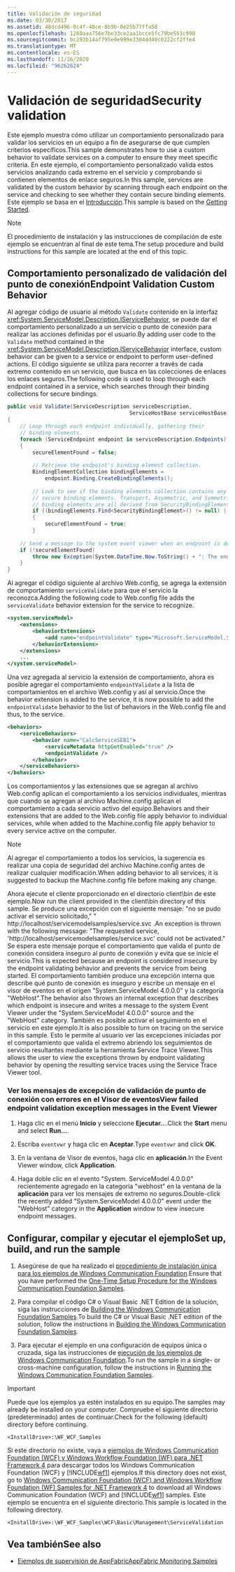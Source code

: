 ```yaml
---
title: Validación de seguridad
ms.date: 03/30/2017
ms.assetid: 48dcd496-0c4f-48ce-8b9b-0e25b77ffa58
ms.openlocfilehash: 1260aaa756e7be33ce2aa1bcce5fc79be553c990
ms.sourcegitcommit: bc293b14af795e0e999e3304dd40c0222cf2ffe4
ms.translationtype: MT
ms.contentlocale: es-ES
ms.lasthandoff: 11/26/2020
ms.locfileid: "96262624"
---
```

# <a name="security-validation"></a><span data-ttu-id="cf8ee-102">Validación de seguridad</span><span class="sxs-lookup"><span data-stu-id="cf8ee-102">Security validation</span></span>

<span data-ttu-id="cf8ee-103">Este ejemplo muestra cómo utilizar un comportamiento personalizado para validar los servicios en un equipo a fin de asegurarse de que cumplen criterios específicos.</span><span class="sxs-lookup"><span data-stu-id="cf8ee-103">This sample demonstrates how to use a custom behavior to validate services on a computer to ensure they meet specific criteria.</span></span> <span data-ttu-id="cf8ee-104">En este ejemplo, el comportamiento personalizado valida estos servicios analizando cada extremo en el servicio y comprobando si contienen elementos de enlace seguros.</span><span class="sxs-lookup"><span data-stu-id="cf8ee-104">In this sample, services are validated by the custom behavior by scanning through each endpoint on the service and checking to see whether they contain secure binding elements.</span></span> <span data-ttu-id="cf8ee-105">Este ejemplo se basa en el [Introducción](getting-started-sample.md).</span><span class="sxs-lookup"><span data-stu-id="cf8ee-105">This sample is based on the [Getting Started](getting-started-sample.md).</span></span>  
  
> [!NOTE]
> <span data-ttu-id="cf8ee-106">El procedimiento de instalación y las instrucciones de compilación de este ejemplo se encuentran al final de este tema.</span><span class="sxs-lookup"><span data-stu-id="cf8ee-106">The setup procedure and build instructions for this sample are located at the end of this topic.</span></span>  
  
## <a name="endpoint-validation-custom-behavior"></a><span data-ttu-id="cf8ee-107">Comportamiento personalizado de validación del punto de conexión</span><span class="sxs-lookup"><span data-stu-id="cf8ee-107">Endpoint Validation Custom Behavior</span></span>  

 <span data-ttu-id="cf8ee-108">Al agregar código de usuario al método `Validate` contenido en la interfaz <xref:System.ServiceModel.Description.IServiceBehavior>, se puede dar el comportamiento personalizado a un servicio o punto de conexión para realizar las acciones definidas por el usuario.</span><span class="sxs-lookup"><span data-stu-id="cf8ee-108">By adding user code to the `Validate` method contained in the <xref:System.ServiceModel.Description.IServiceBehavior> interface, custom behavior can be given to a service or endpoint to perform user-defined actions.</span></span> <span data-ttu-id="cf8ee-109">El código siguiente se utiliza para recorrer a través de cada extremo contenido en un servicio, que busca en las colecciones de enlaces los enlaces seguros.</span><span class="sxs-lookup"><span data-stu-id="cf8ee-109">The following code is used to loop through each endpoint contained in a service, which searches through their binding collections for secure bindings.</span></span>  
  
```csharp
public void Validate(ServiceDescription serviceDescription,
                                       ServiceHostBase serviceHostBase)  
{  
    // Loop through each endpoint individually, gathering their
    // binding elements.  
    foreach (ServiceEndpoint endpoint in serviceDescription.Endpoints)  
    {  
        secureElementFound = false;  
  
        // Retrieve the endpoint's binding element collection.  
        BindingElementCollection bindingElements =
            endpoint.Binding.CreateBindingElements();  
  
        // Look to see if the binding elements collection contains any
        // secure binding elements. Transport, Asymmetric, and Symmetric
        // binding elements are all derived from SecurityBindingElement.  
        if ((bindingElements.Find<SecurityBindingElement>() != null) || (bindingElements.Find<HttpsTransportBindingElement>() != null) || (bindingElements.Find<WindowsStreamSecurityBindingElement>() != null) || (bindingElements.Find<SslStreamSecurityBindingElement>() != null))  
        {  
            secureElementFound = true;  
        }  
  
    // Send a message to the system event viewer when an endpoint is deemed insecure.  
    if (!secureElementFound)  
        throw new Exception(System.DateTime.Now.ToString() + ": The endpoint \"" + endpoint.Name + "\" has no secure bindings.");  
    }  
}  
```  
  
 <span data-ttu-id="cf8ee-110">Al agregar el código siguiente al archivo Web.config, se agrega la extensión de comportamiento `serviceValidate` para que el servicio la reconozca.</span><span class="sxs-lookup"><span data-stu-id="cf8ee-110">Adding the following code to Web.config file adds the `serviceValidate` behavior extension for the service to recognize.</span></span>  
  
```xml  
<system.serviceModel>  
    <extensions>  
        <behaviorExtensions>  
            <add name="endpointValidate" type="Microsoft.ServiceModel.Samples.EndpointValidateElement, endpointValidate, Version=0.0.0.0, Culture=neutral, PublicKeyToken=null" />  
        </behaviorExtensions>  
    </extensions>
    ...
</system.serviceModel>
```  
  
 <span data-ttu-id="cf8ee-111">Una vez agregada al servicio la extensión de comportamiento, ahora es posible agregar el comportamiento `endpointValidate` a la lista de comportamientos en el archivo Web.config y así al servicio.</span><span class="sxs-lookup"><span data-stu-id="cf8ee-111">Once the behavior extension is added to the service, it is now possible to add the `endpointValidate` behavior to the list of behaviors in the Web.config file and thus, to the service.</span></span>  
  
```xml  
<behaviors>  
    <serviceBehaviors>  
        <behavior name="CalcServiceSEB1">  
            <serviceMetadata httpGetEnabled="true" />  
            <endpointValidate />  
        </behavior>  
    </serviceBehaviors>  
</behaviors>  
```  
  
 <span data-ttu-id="cf8ee-112">Los comportamientos y las extensiones que se agregan al archivo Web.config aplican el comportamiento a los servicios individuales, mientras que cuando se agregan al archivo Machine.config aplican el comportamiento a cada servicio activo del equipo.</span><span class="sxs-lookup"><span data-stu-id="cf8ee-112">Behaviors and their extensions that are added to the Web.config file apply behavior to individual services, while when added to the Machine.config file apply behavior to every service active on the computer.</span></span>  
  
> [!NOTE]
> <span data-ttu-id="cf8ee-113">Al agregar el comportamiento a todos los servicios, la sugerencia es realizar una copia de seguridad del archivo Machine.config antes de realizar cualquier modificación.</span><span class="sxs-lookup"><span data-stu-id="cf8ee-113">When adding behavior to all services, it is suggested to backup the Machine.config file before making any change.</span></span>  
  
 <span data-ttu-id="cf8ee-114">Ahora ejecute el cliente proporcionado en el directorio client\bin de este ejemplo.</span><span class="sxs-lookup"><span data-stu-id="cf8ee-114">Now run the client provided in the client\bin directory of this sample.</span></span> <span data-ttu-id="cf8ee-115">Se produce una excepción con el siguiente mensaje: "no se pudo activar el servicio solicitado," " http://localhost/servicemodelsamples/service.svc .</span><span class="sxs-lookup"><span data-stu-id="cf8ee-115">An exception is thrown with the following message: "The requested service, 'http://localhost/servicemodelsamples/service.svc' could not be activated."</span></span> <span data-ttu-id="cf8ee-116">Se espera este mensaje porque el comportamiento que valida el punto de conexión considera inseguro al punto de conexión y evita que se inicie el servicio.</span><span class="sxs-lookup"><span data-stu-id="cf8ee-116">This is expected because an endpoint is considered insecure by the endpoint validating behavior and prevents the service from being started.</span></span> <span data-ttu-id="cf8ee-117">El comportamiento también produce una excepción interna que describe qué punto de conexión es inseguro y escribe un mensaje en el visor de eventos en el origen "System.ServiceModel 4.0.0.0" y la categoría "WebHost".</span><span class="sxs-lookup"><span data-stu-id="cf8ee-117">The behavior also throws an internal exception that describes which endpoint is insecure and writes a message to the system Event Viewer under the "System.ServiceModel 4.0.0.0" source and the "WebHost" category.</span></span> <span data-ttu-id="cf8ee-118">También es posible activar el seguimiento en el servicio en este ejemplo.</span><span class="sxs-lookup"><span data-stu-id="cf8ee-118">It is also possible to turn on tracing on the service in this sample.</span></span> <span data-ttu-id="cf8ee-119">Esto le permite al usuario ver las excepciones iniciadas por el comportamiento que valida el extremo abriendo los seguimientos de servicio resultantes mediante la herramienta Service Trace Viewer.</span><span class="sxs-lookup"><span data-stu-id="cf8ee-119">This allows the user to view the exceptions thrown by endpoint validating behavior by opening the resulting service traces using the Service Trace Viewer tool.</span></span>  
  
### <a name="view-failed-endpoint-validation-exception-messages-in-the-event-viewer"></a><span data-ttu-id="cf8ee-120">Ver los mensajes de excepción de validación de punto de conexión con errores en el Visor de eventos</span><span class="sxs-lookup"><span data-stu-id="cf8ee-120">View failed endpoint validation exception messages in the Event Viewer</span></span>  
  
1. <span data-ttu-id="cf8ee-121">Haga clic en el menú **Inicio** y seleccione **Ejecutar..**..</span><span class="sxs-lookup"><span data-stu-id="cf8ee-121">Click the **Start** menu and select **Run…**.</span></span>  
  
2. <span data-ttu-id="cf8ee-122">Escriba `eventvwr` y haga clic en **Aceptar**.</span><span class="sxs-lookup"><span data-stu-id="cf8ee-122">Type `eventvwr` and click **OK**.</span></span>  
  
3. <span data-ttu-id="cf8ee-123">En la ventana de Visor de eventos, haga clic en **aplicación**.</span><span class="sxs-lookup"><span data-stu-id="cf8ee-123">In the Event Viewer window, click **Application**.</span></span>  
  
4. <span data-ttu-id="cf8ee-124">Haga doble clic en el evento "System. ServiceModel 4.0.0.0" recientemente agregado en la categoría "webhost" en la ventana de la **aplicación** para ver los mensajes de extremo no seguros.</span><span class="sxs-lookup"><span data-stu-id="cf8ee-124">Double-click the recently added "System.ServiceModel 4.0.0.0" event under the "WebHost" category in the **Application** window to view insecure endpoint messages.</span></span>  
  
## <a name="set-up-build-and-run-the-sample"></a><span data-ttu-id="cf8ee-125">Configurar, compilar y ejecutar el ejemplo</span><span class="sxs-lookup"><span data-stu-id="cf8ee-125">Set up, build, and run the sample</span></span>  
  
1. <span data-ttu-id="cf8ee-126">Asegúrese de que ha realizado el [procedimiento de instalación única para los ejemplos de Windows Communication Foundation](one-time-setup-procedure-for-the-wcf-samples.md).</span><span class="sxs-lookup"><span data-stu-id="cf8ee-126">Ensure that you have performed the [One-Time Setup Procedure for the Windows Communication Foundation Samples](one-time-setup-procedure-for-the-wcf-samples.md).</span></span>  
  
2. <span data-ttu-id="cf8ee-127">Para compilar el código C# o Visual Basic .NET Edition de la solución, siga las instrucciones de [Building the Windows Communication Foundation Samples](building-the-samples.md).</span><span class="sxs-lookup"><span data-stu-id="cf8ee-127">To build the C# or Visual Basic .NET edition of the solution, follow the instructions in [Building the Windows Communication Foundation Samples](building-the-samples.md).</span></span>  
  
3. <span data-ttu-id="cf8ee-128">Para ejecutar el ejemplo en una configuración de equipos única o cruzada, siga las instrucciones de [ejecución de los ejemplos de Windows Communication Foundation](running-the-samples.md).</span><span class="sxs-lookup"><span data-stu-id="cf8ee-128">To run the sample in a single- or cross-machine configuration, follow the instructions in [Running the Windows Communication Foundation Samples](running-the-samples.md).</span></span>  
  
> [!IMPORTANT]
> <span data-ttu-id="cf8ee-129">Puede que los ejemplos ya estén instalados en su equipo.</span><span class="sxs-lookup"><span data-stu-id="cf8ee-129">The samples may already be installed on your computer.</span></span> <span data-ttu-id="cf8ee-130">Compruebe el siguiente directorio (predeterminado) antes de continuar.</span><span class="sxs-lookup"><span data-stu-id="cf8ee-130">Check for the following (default) directory before continuing.</span></span>  
>
> `<InstallDrive>:\WF_WCF_Samples`  
>
> <span data-ttu-id="cf8ee-131">Si este directorio no existe, vaya a [ejemplos de Windows Communication Foundation (WCF) y Windows Workflow Foundation (WF) para .NET Framework 4](https://www.microsoft.com/download/details.aspx?id=21459) para descargar todos los Windows Communication Foundation (WCF) y [!INCLUDE[wf1](../../../../includes/wf1-md.md)] ejemplos.</span><span class="sxs-lookup"><span data-stu-id="cf8ee-131">If this directory does not exist, go to [Windows Communication Foundation (WCF) and Windows Workflow Foundation (WF) Samples for .NET Framework 4](https://www.microsoft.com/download/details.aspx?id=21459) to download all Windows Communication Foundation (WCF) and [!INCLUDE[wf1](../../../../includes/wf1-md.md)] samples.</span></span> <span data-ttu-id="cf8ee-132">Este ejemplo se encuentra en el siguiente directorio.</span><span class="sxs-lookup"><span data-stu-id="cf8ee-132">This sample is located in the following directory.</span></span>  
>
> `<InstallDrive>:\WF_WCF_Samples\WCF\Basic\Management\ServiceValidation`  
  
## <a name="see-also"></a><span data-ttu-id="cf8ee-133">Vea también</span><span class="sxs-lookup"><span data-stu-id="cf8ee-133">See also</span></span>

- <span data-ttu-id="cf8ee-134">[Ejemplos de supervisión de AppFabric](/previous-versions/appfabric/ff383407(v=azure.10))</span><span class="sxs-lookup"><span data-stu-id="cf8ee-134">[AppFabric Monitoring Samples](/previous-versions/appfabric/ff383407(v=azure.10))</span></span>
